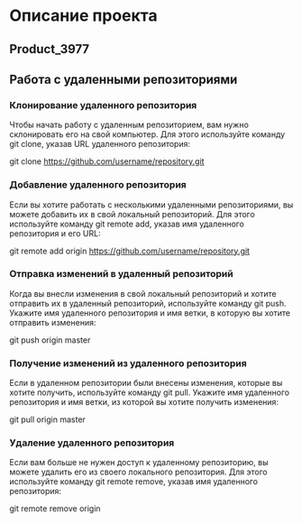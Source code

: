 # Описание проекта

## Product_3977

## Работа с удаленными репозиториями

### Клонирование удаленного репозитория

Чтобы начать работу с удаленным репозиторием, вам нужно склонировать его на свой компьютер. Для этого используйте команду git clone, указав URL удаленного репозитория:

git clone https://github.com/username/repository.git


### Добавление удаленного репозитория

Если вы хотите работать с несколькими удаленными репозиториями, вы можете добавить их в свой локальный репозиторий. Для этого используйте команду git remote add, указав имя удаленного репозитория и его URL:

git remote add origin https://github.com/username/repository.git


### Отправка изменений в удаленный репозиторий

Когда вы внесли изменения в свой локальный репозиторий и хотите отправить их в удаленный репозиторий, используйте команду git push. Укажите имя удаленного репозитория и имя ветки, в которую вы хотите отправить изменения:

git push origin master


### Получение изменений из удаленного репозитория

Если в удаленном репозитории были внесены изменения, которые вы хотите получить, используйте команду git pull. Укажите имя удаленного репозитория и имя ветки, из которой вы хотите получить изменения:

git pull origin master


### Удаление удаленного репозитория

Если вам больше не нужен доступ к удаленному репозиторию, вы можете удалить его из своего локального репозитория. Для этого используйте команду git remote remove, указав имя удаленного репозитория:

git remote remove origin